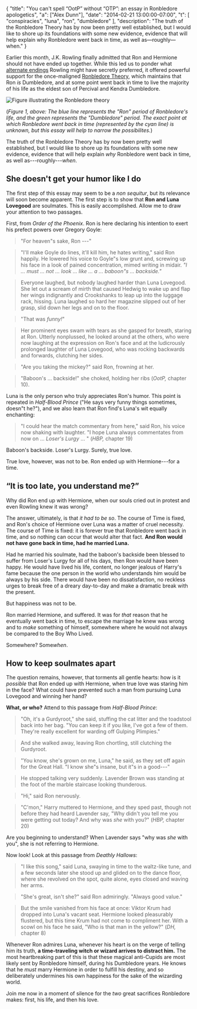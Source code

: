 {
	"title": "You can't spell &#8220;OotP&#8221; without &#8220;OTP&#8221;: an essay in Ronbledore apologetics",
	"a": ["Alex Dunn"],
	"date": "2014-02-21 13:00:00-07:00",
	"t": [
		"conspiracies",
		"luna",
		"ron",
		"dumbledore"
		],
	"description": "The truth of the Ronbledore Theory has by now been pretty well established, but I would like to shore up its foundations with some new evidence, evidence that will help explain why Ronbledore went back in time, as well as—roughly—when."
}

Earlier this month, J.K. Rowling finally admitted that Ron and
Hermione should not have ended up together.  While this led us to
ponder what
[alternate endings](https://twitter.com/dunndunndunn/status/429878749941596161)
Rowling might have secretly preferred, it offered powerful support for
the once-maligned
[Ronbledore Theory](http://the-toast.net/2014/02/03/regret-pairing-ron-hermione-together-ron-time-traveling-dumbledore-jk-rowling-admits/),
which maintains that Ron *is* Dumbledore, and at some point went back
in time to live the majority of his life as the eldest son of Percival
and Kendra Dumbledore.

<!--more-->

![Figure illustrating the Ronbledore theory](/img/time.jpg "Figure illustrating the Ronbledore theory")

(*Figure 1, above: The blue line represents the "Ron" period of Ronbledore's life, and the green represents the "Dumbledore" period.  The exact point at which Ronbledore went back in time (represented by the cyan line) is unknown, but this essay will help to narrow the possibilites.*)

The truth of the Ronbledore Theory has by now been pretty well
established, but I would like to shore up its foundations with some
new evidence, evidence that will help explain *why* Ronbledore went
back in time, as well as---roughly---*when*.

## She doesn't get your humor like I do

The first step of this essay may seem to be a *non sequitur*, but its
relevance will soon become apparent.  The first step is to show that
**Ron and Luna Lovegood** are soulmates.  This is easily accomplished.
Allow me to draw your attention to two passages.

First, from *Order of the Phoenix*.  Ron is here declaring his
intention to exert his prefect powers over Gregory Goyle:

> "For heaven"s sake, Ron ---"

> "I'll make Goyle do lines, it'll kill him, he hates writing," said
> Ron happily. He lowered his voice to Goyle"s low grunt and, screwing
> up his face in a look of pained concentration, mimed writing in
> midair. *"I … must … not … look … like … a … baboon"s … backside."*

> Everyone laughed, but nobody laughed harder than Luna Lovegood. She
> let out a scream of mirth that caused Hedwig to wake up and flap her
> wings indignantly and Crookshanks to leap up into the luggage rack,
> hissing. Luna laughed so hard her magazine slipped out of her grasp,
> slid down her legs and on to the floor.

> "That was *funny!*"

> Her prominent eyes swam with tears as she gasped for breath, staring
> at Ron. Utterly nonplussed, he looked around at the others, who were
> now laughing at the expression on Ron's face and at the ludicrously
> prolonged laughter of Luna Lovegood, who was rocking backwards and
> forwards, clutching her sides.

> "Are you taking the mickey?" said Ron, frowning at her.

> "Baboon's … backside!" she choked, holding her ribs (*OotP,* chapter
> 10).

Luna is the only person who truly appreciates Ron's humor.  This point
is repeated in *Half-Blood Prince* ("He says very funny things
sometimes, doesn"t he?"), and we also learn that Ron find's Luna's wit
equally enchanting:

> "I could hear the match commentary from here," said Ron, his voice
> now shaking with laughter. "I hope Luna always commentates from now
> on … *Loser's Lurgy* … " (*HBP,* chapter 19)

Baboon's backside.  Loser's Lurgy.  Surely, true love.

True love, however, was not to be.  Ron ended up with Hermione---for a
time.

## “It is too late, you understand me?”

Why did Ron end up with Hermione, when our souls cried out in protest
and even Rowling knew it was wrong?

The answer, ultimately, is that *it had to be so*.  The course of Time
is fixed, and Ron's choice of Hermione over Luna was a matter of cruel
necessity.  The course of Time is fixed: it is forever true that
Ronbledore went back in time, and so nothing can occur that would
alter that fact.  **And Ron would not have gone back in time,
had he married Luna.**

Had he married his soulmate, had the baboon's backside been blessed to
suffer from Loser's Lurgy for all of his days, then Ron would have
been happy.  He would have lived his life, content, no longer jealous
of Harry's fame because the one person in the world who understands
him would be always by his side.  There would have been no dissatisfaction,
no reckless urges to break free of a dreary day-to-day and make a
dramatic break with the present.

But happiness was not to be.

Ron married Hermione, and suffered.  It was for *that* reason that he
eventually went back in time, to escape the marriage he knew was wrong
and to *make* something of himself, somewhere where he would not
always be compared to the Boy Who Lived.

Somewhere?  Some*when*.

## How to keep soulmates apart

The question remains, however, that torments all gentle hearts: how is
it *possible* that Ron ended up with Hermione, when true love was
staring him in the face?  What could have prevented such a man from
pursuing Luna Lovegood and winning her hand?

**What, or who?**  Attend to this passage from *Half-Blood Prince*:

> "Oh, it's a Gurdyroot," she said, stuffing the cat litter and the
> toadstool back into her bag. "You can keep it if you like, I've got
> a few of them. They're really excellent for warding off Gulping
> Plimpies."

> And she walked away, leaving Ron chortling, still clutching the
> Gurdyroot.

> "You know, she's grown on me, Luna," he said, as they set off again
> for the Great Hall. "I know she"s insane, but it"s in a good---"

> He stopped talking very suddenly. Lavender Brown was standing at the
> foot of the marble staircase looking thunderous.

> "Hi," said Ron nervously.

> "C'mon," Harry muttered to Hermione, and they sped past, though not
> before they had heard Lavender say, "Why didn't you tell me you were
> getting out today? And why was *she* with you?" (*HBP,* chapter 20)

Are you beginning to understand?  When Lavender says "why was *she*
with you", she is not referring to Hermione.

Now look!  Look at this passage from *Deathly Hallows*:

> "I like this song," said Luna, swaying in time to the waltz-like
> tune, and a few seconds later she stood up and glided on to the
> dance floor, where she revolved on the spot, quite alone, eyes
> closed and waving her arms.

> "She's great, isn't she?" said Ron admiringly. "Always good value."

> But the smile vanished from his face at once: Viktor Krum had
> dropped into Luna's vacant seat. Hermione looked pleasurably
> flustered, but this time Krum had not come to compliment her. With a
> scowl on his face he said, "Who is that man in the yellow?" (*DH,*
> chapter 8)

Whenever Ron admires Luna, whenever his heart is on the verge of
telling him its truth, **a time-traveling witch or wizard arrives to
distract him.**  The most heartbreaking part of this is that these
magical anti-Cupids are most likely sent by Ronbledore himself, during
his Dumbledore years.  He knows that he *must* marry Hermione in order
to fulfill his destiny, and so deliberately undermines his own
happiness for the sake of the wizarding world.

Join me now in a moment of silence for the *two* great sacrifices
Ronbledore makes: first, his life, and then his love.
